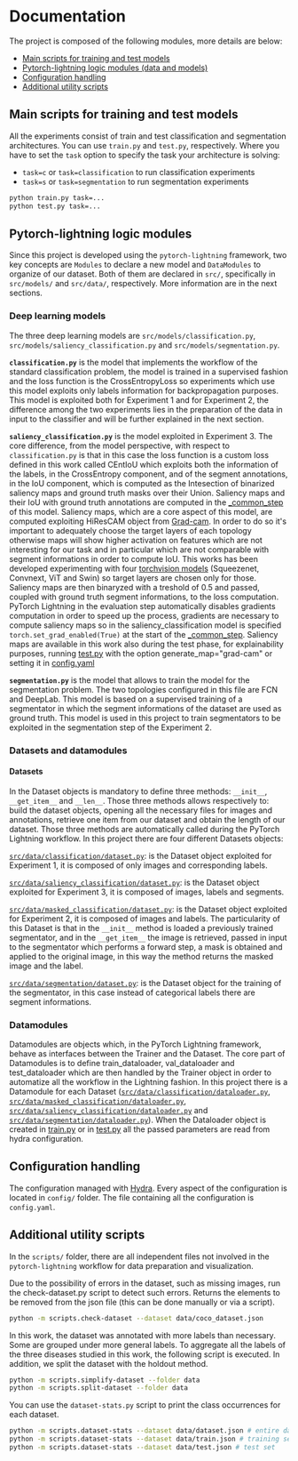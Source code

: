 # **Documentation**

The project is composed of the following modules, more details are below:

- [Main scripts for training and test models](#main-scripts-for-training-and-test-models)
- [Pytorch-lightning logic modules (data and models)](#pytorch-lightning-logic-modules)
- [Configuration handling](#configuration-handling)
- [Additional utility scripts](#additional-utility-scripts)


## Main scripts for training and test models

All the experiments consist of train and test classification and segmentation architectures. You can use `train.py` and `test.py`, respectively. Where you have to set the `task` option to specify the task your architecture is solving:
- `task=c` or `task=classification` to run classification experiments 
- `task=s` or `task=segmentation` to run segmentation experiments 

```bash
python train.py task=...
python test.py task=...
```

## Pytorch-lightning logic modules
Since this project is developed using the `pytorch-lightning` framework, two key concepts are `Modules` to declare a new model and `DataModules` to organize of our dataset. Both of them are declared in `src/`, specifically in `src/models/` and `src/data/`, respectively. More information are in the next sections.

### Deep learning models
The three deep learning models are  `src/models/classification.py`,  `src/models/saliency_classification.py` and  `src/models/segmentation.py`.

**`classification.py`** is the model that implements the workflow of the standard classification problem, the model is trained in a supervised fashion and the loss function is the CrossEntropyLoss so experiments which use this model exploits only labels information for backpropagation purposes. This model is exploited both for Experiment 1 and for Experiment 2, the difference among the two experiments lies in the preparation of the data in input to the classifier and will be further explained in the next section. 

**`saliency_classification.py`** is the model exploited in Experiment 3. The core difference, from the model perspective, with respect to `classification.py` is that in this case the loss function is a custom loss defined in this work called CEntIoU which exploits both the information of the labels, in the CrossEntropy component, and of the segment annotations, in the IoU component, which is computed as the Intesection of binarized saliency maps and ground truth masks over their Union. Saliency maps and their IoU with ground truth annotations are computed in the [_common_step](https://github.com/MarcoParola/improve_classifier_via_segment/blob/main/src/models/saliency_classification.py#L130) of this model. 
Saliency maps, which are a core aspect of this model, are computed exploiting HiResCAM object from [Grad-cam](https://github.com/jacobgil/pytorch-grad-cam). In order to do so it's important to adequately choose the target layers of each topology otherwise maps will show higher activation on features which are not interesting for our task and in particular which are not comparable with segment informations in order to compute IoU. This works has been developed experimenting with four [torchvision models](https://github.com/pytorch/vision/tree/main/torchvision/models) (Squeezenet, Convnext, ViT and Swin) so target layers are chosen only for those. Saliency maps are then binaryzed with a treshold of 0.5 and passed, coupled with ground truth segment informations, to the loss computation. PyTorch Lightning in the evaluation step automatically disables gradients computation in order to speed up the process, gradients are necessary to compute saliency maps so in the saliency_classification model is specified `torch.set_grad_enabled(True)` at the start of the [_common_step](https://github.com/MarcoParola/improve_classifier_via_segment/blob/main/src/models/saliency_classification.py#L130).
Saliency maps are available in this work also during the test phase, for explainability purposes, running [test.py](https://github.com/MarcoParola/improve_classifier_via_segment/blob/main/test.py) with the option generate_map="grad-cam" or setting it in [config.yaml](https://github.com/MarcoParola/improve_classifier_via_segment/blob/main/config/config.yaml)

**`segmentation.py`** is the model that allows to train the model for the segmentation problem. The two topologies configured in this file are FCN and DeepLab. This model is based on a supervised training of a segmentator in which the segment informations of the dataset are used as ground truth. This model is used in this project to train segmentators to be exploited in the segmentation step of the Experiment 2.

### Datasets and datamodules
#### Datasets
In the Dataset objects is mandatory to define three methods: `__init__`, `__get_item__` and `__len__`. Those three methods allows respectively to: build the dataset objects, opening all the necessary files for images and annotations, retrieve one item from our dataset and obtain the length of our dataset. Those three methods are automatically called during the PyTorch Lightning workflow. In this project there are four different Datasets objects:

[`src/data/classification/dataset.py`](https://github.com/MarcoParola/improve_classifier_via_segment/blob/main/src/data/classification/dataset.py): is the Dataset object exploited for Experiment 1, it is composed of only images and corresponding labels.

[`src/data/saliency_classification/dataset.py`](https://github.com/MarcoParola/improve_classifier_via_segment/blob/main/src/data/saliency_classification/dataset.py): is the Dataset object exploited for Experiment 3, it is composed of images, labels and segments.  

[`src/data/masked_classification/dataset.py`](https://github.com/MarcoParola/improve_classifier_via_segment/blob/main/src/data/masked_classification/dataset.py): is the Dataset object exploited for Experiment 2, it is composed of images and labels. The particularity of this Dataset is that in the `__init__` method is loaded a previously trained segmentator, and in the `__get_item__` the image is retrieved, passed in input to the segmentator which performs a forward step, a mask is obtained and applied to the original image, in this way the method returns the masked image and the label.

[`src/data/segmentation/dataset.py`](https://github.com/MarcoParola/improve_classifier_via_segment/blob/main/src/data/segmentation/dataset.py): is the Dataset object for the training of the segmentator, in this case instead of categorical labels there are segment informations.

### Datamodules
Datamodules are objects which, in the PyTorch Lightning framework, behave as interfaces between the Trainer and the Dataset. The core part of Datamodules is to define train_dataloader, val_dataloader and test_dataloader which are then handled by the Trainer object in order to automatize all the workflow in the Lightning fashion. In this project there is a Datamodule for each Dataset ([`src/data/classification/dataloader.py`](https://github.com/MarcoParola/improve_classifier_via_segment/blob/main/src/data/classification/dataloader.py), [`src/data/masked_classification/dataloader.py`](https://github.com/MarcoParola/improve_classifier_via_segment/blob/main/src/data/masked_classification/dataloader.py), [`src/data/saliency_classification/dataloader.py`](https://github.com/MarcoParola/improve_classifier_via_segment/blob/main/src/data/saliency_classification/dataloader.py) and [`src/data/segmentation/dataloader.py`](https://github.com/MarcoParola/improve_classifier_via_segment/blob/main/src/data/segmentation/dataloader.py)). When the Dataloader object is created in [train.py](https://github.com/MarcoParola/improve_classifier_via_segment/blob/main/train.py) or in [test.py](https://github.com/MarcoParola/improve_classifier_via_segment/blob/main/test.py) all the passed parameters are read from hydra configuration.

## Configuration handling
The configuration managed with [Hydra](https://hydra.cc/). Every aspect of the configuration is located in `config/` folder. The file containing all the configuration is `config.yaml`.

## Additional utility scripts

In the `scripts/` folder, there are all independent files not involved in the `pytorch-lightning` workflow for data preparation and visualization.

Due to the possibility of errors in the dataset, such as missing images, run the check-dataset.py script to detect such errors. Returns the elements to be removed from the json file (this can be done manually or via a script).
```bash
python -m scripts.check-dataset --dataset data/coco_dataset.json
```
In this work, the dataset was annotated with more labels than necessary. Some are grouped under more general labels. To aggregate all the labels of the three diseases studied in this work, the following script is executed. In addition, we split the dataset with the holdout method.
```bash
python -m scripts.simplify-dataset --folder data
python -m scripts.split-dataset --folder data
```

You can use the `dataset-stats.py`   script to print the class occurrences for each dataset.
```bash
python -m scripts.dataset-stats --dataset data/dataset.json # entire dataset
python -m scripts.dataset-stats --dataset data/train.json # training set
python -m scripts.dataset-stats --dataset data/test.json # test set
```
